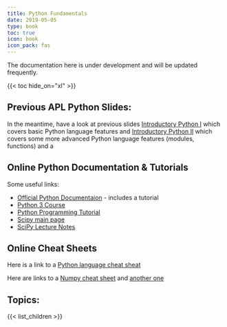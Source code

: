 ```yaml
---
title: Python Fundamentals
date: 2019-05-05
type: book
toc: true
icon: book
icon_pack: fas
---
```


The documentation here is under development and will be updated frequently.

 {{< toc hide_on="xl" >}}


## Previous APL Python Slides:

In the meantime, have a look at previous slides [Introductory Python
I](http://veritas.ucd.ie/~quinn/labs_master/Python/2019/Python%20I.pdf)
which covers basic Python language features and [Introductory Python
II](http://veritas.ucd.ie/~quinn/labs_master/Python/2019/Python%20II.pdf)
which covers some more advanced Python language features (modules, functions)
and a 

## Online Python Documentation & Tutorials

Some useful links:
 * [Official Python Documentaion](https://docs.python.org/) - includes a tutorial
 * [Python 3 Course](https://www.python-course.eu/python3_course.php)
 * [Python Programming Tutorial](https://www.programiz.com/python-programming)
 * [Scipy main page](https://www.scipy.org)
 * [SciPy Lecture Notes](https://scipy-lectures.github.io)

## Online Cheat Sheets

Here is a link to a [Python language cheat sheat](https://perso.limsi.fr/pointal/_media/python:cours:mementopython3-english.pdf)

Here are links to a [Numpy cheat sheet](https://www.dataquest.io/blog/numpy-cheat-sheet) and [another one](https://s3.amazonaws.com/assets.datacamp.com/blog_assets/Numpy_Python_Cheat_Sheet.pdf)



## Topics:

{{< list_children >}}

